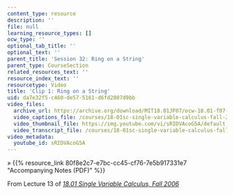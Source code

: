 ```yaml
---
content_type: resource
description: ''
file: null
learning_resource_types: []
ocw_type: ''
optional_tab_title: ''
optional_text: ''
parent_title: 'Session 32: Ring on a String'
parent_type: CourseSection
related_resources_text: ''
resource_index_text: ''
resourcetype: Video
title: 'Clip 1: Ring on a String'
uid: da7e32f5-c460-de57-5161-d6fd2007d9bb
video_files:
  archive_url: https://archive.org/download/MIT18.01JF07/ocw-18.01-f07-lec13_300k.mp4
  video_captions_file: /courses/18-01sc-single-variable-calculus-fall-2010/6e42f7e31b875a5193463dcde1c6dfca_sRIDVAcoG5A.vtt
  video_thumbnail_file: https://img.youtube.com/vi/sRIDVAcoG5A/default.jpg
  video_transcript_file: /courses/18-01sc-single-variable-calculus-fall-2010/7c7b32fd44ba241b80c98522c070b2de_sRIDVAcoG5A.pdf
video_metadata:
  youtube_id: sRIDVAcoG5A
---
```


» {{% resource_link 80f8e2c7-e7bc-cc45-cf76-7e5b917331e7 "Accompanying Notes (PDF)" %}}

From Lecture 13 of [_18.01 Single Variable Calculus, Fall 2006_](/courses/18-01-single-variable-calculus-fall-2006/pages/video-lectures)